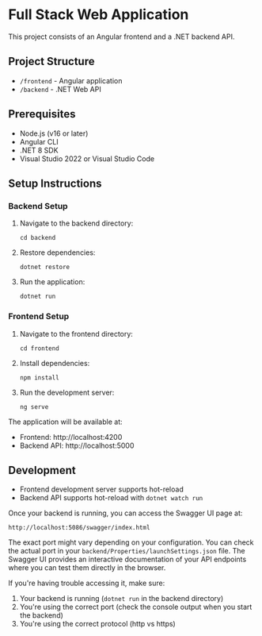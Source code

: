 # Full Stack Web Application

This project consists of an Angular frontend and a .NET backend API.

## Project Structure
- `/frontend` - Angular application
- `/backend` - .NET Web API

## Prerequisites
- Node.js (v16 or later)
- Angular CLI
- .NET 8 SDK
- Visual Studio 2022 or Visual Studio Code

## Setup Instructions

### Backend Setup
1. Navigate to the backend directory:
   ```
   cd backend
   ```
2. Restore dependencies:
   ```
   dotnet restore
   ```
3. Run the application:
   ```
   dotnet run
   ```

### Frontend Setup
1. Navigate to the frontend directory:
   ```
   cd frontend
   ```
2. Install dependencies:
   ```
   npm install
   ```
3. Run the development server:
   ```
   ng serve
   ```

The application will be available at:
- Frontend: http://localhost:4200
- Backend API: http://localhost:5000

## Development
- Frontend development server supports hot-reload
- Backend API supports hot-reload with `dotnet watch run`

Once your backend is running, you can access the Swagger UI page at:

```
http://localhost:5086/swagger/index.html
```

The exact port might vary depending on your configuration. You can check the actual port in your `backend/Properties/launchSettings.json` file. The Swagger UI provides an interactive documentation of your API endpoints where you can test them directly in the browser.

If you're having trouble accessing it, make sure:
1. Your backend is running (`dotnet run` in the backend directory)
2. You're using the correct port (check the console output when you start the backend)
3. You're using the correct protocol (http vs https) 